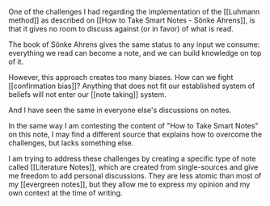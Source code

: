 One of the challenges I had regarding the implementation of the [[Luhmann method]] as described on [[How to Take Smart Notes - Sönke Ahrens]], is that it gives no room to discuss against (or in favor) of what is read. 

The book of Sönke Ahrens gives the same status to any input we consume: everything we read can become a note, and we can build knowledge on top of it. 

However, this approach creates too many biases. How can we fight [[confirmation bias]]? Anything that does not fit our established system of beliefs will not enter our [[note taking]] system. 

And I have seen the same in everyone else's discussions on notes. 

In the same way I am contesting the content of "How to Take Smart Notes" on this note, I may find a different source that explains how to overcome the challenges, but lacks something else. 

I am trying to address these challenges by creating a specific type of note called [[Literature Notes]], which are created from single-sources and give me freedom to add personal discussions. They are less atomic than most of my [[evergreen notes]], but they allow me to express my opinion and my own context at the time of writing. 